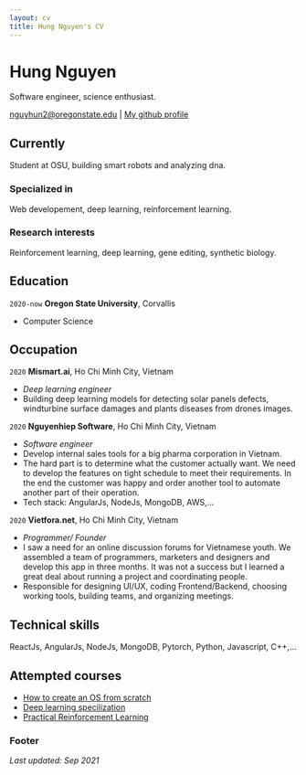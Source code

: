 ```yaml
---
layout: cv
title: Hung Nguyen's CV
---
```

# Hung Nguyen
Software engineer, science enthusiast.

<div id="webaddress">
<a href="nguyhun2@oregonstate.edu">nguyhun2@oregonstate.edu</a>
| <a href="https://github.com/toilahung">My github profile</a>
</div>


## Currently
Student at OSU, building smart robots and analyzing dna.

### Specialized in
Web developement, deep learning, reinforcement learning.

### Research interests
Reinforcement learning, deep learning, gene editing, synthetic biology.


## Education
`2020-now`
__Oregon State University__, Corvallis
- Computer Science


## Occupation
`2020`
__Mismart.ai__, Ho Chi Minh City, Vietnam
- *Deep learning engineer*
- Building deep learning models for detecting solar panels defects, windturbine surface damages and plants diseases from drones images.

`2020`
__Nguyenhiep Software__, Ho Chi Minh City, Vietnam
- *Software engineer*
- Develop internal sales tools for a big pharma corporation in Vietnam.
- The hard part is to determine what the customer actually want. We need to develop the features on tight schedule to meet their requirements. In the end the customer was happy and order another tool to automate another part of their operation.
- Tech stack: AngularJs, NodeJs, MongoDB, AWS,...

`2020`
__Vietfora.net__, Ho Chi Minh City, Vietnam
- *Programmer/ Founder*
- I saw a need for an online discussion forums for Vietnamese youth. We assembled a team of programmers, marketers and designers and develop this app in three months. It was not a success but I learned a great deal about running a project and coordinating people.
- Responsible for designing UI/UX, coding Frontend/Backend, choosing working tools, building teams, and organizing meetings.


## Technical skills
ReactJs, AngularJs, NodeJs, MongoDB, Pytorch, Python, Javascript, C++,...


## Attempted courses
- [How to create an OS from scratch](https://github.com/cfenollosa/os-tutorial)
- [Deep learning specilization](https://coursera.org/share/d70676e80e5fc9574474b108a48eeb4c)
- [Practical Reinforcement Learning](https://coursera.org/share/58ada0faab7ed668cae259d32399575b)

### Footer
*Last updated: Sep 2021*
